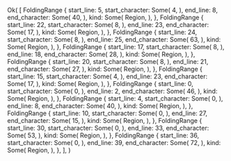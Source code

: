 Ok(
    [
        FoldingRange {
            start_line: 5,
            start_character: Some(
                4,
            ),
            end_line: 8,
            end_character: Some(
                40,
            ),
            kind: Some(
                Region,
            ),
        },
        FoldingRange {
            start_line: 22,
            start_character: Some(
                8,
            ),
            end_line: 23,
            end_character: Some(
                17,
            ),
            kind: Some(
                Region,
            ),
        },
        FoldingRange {
            start_line: 24,
            start_character: Some(
                8,
            ),
            end_line: 25,
            end_character: Some(
                63,
            ),
            kind: Some(
                Region,
            ),
        },
        FoldingRange {
            start_line: 17,
            start_character: Some(
                8,
            ),
            end_line: 18,
            end_character: Some(
                28,
            ),
            kind: Some(
                Region,
            ),
        },
        FoldingRange {
            start_line: 20,
            start_character: Some(
                8,
            ),
            end_line: 21,
            end_character: Some(
                27,
            ),
            kind: Some(
                Region,
            ),
        },
        FoldingRange {
            start_line: 15,
            start_character: Some(
                4,
            ),
            end_line: 23,
            end_character: Some(
                17,
            ),
            kind: Some(
                Region,
            ),
        },
        FoldingRange {
            start_line: 0,
            start_character: Some(
                0,
            ),
            end_line: 2,
            end_character: Some(
                46,
            ),
            kind: Some(
                Region,
            ),
        },
        FoldingRange {
            start_line: 4,
            start_character: Some(
                0,
            ),
            end_line: 8,
            end_character: Some(
                40,
            ),
            kind: Some(
                Region,
            ),
        },
        FoldingRange {
            start_line: 10,
            start_character: Some(
                0,
            ),
            end_line: 27,
            end_character: Some(
                15,
            ),
            kind: Some(
                Region,
            ),
        },
        FoldingRange {
            start_line: 30,
            start_character: Some(
                0,
            ),
            end_line: 33,
            end_character: Some(
                53,
            ),
            kind: Some(
                Region,
            ),
        },
        FoldingRange {
            start_line: 36,
            start_character: Some(
                0,
            ),
            end_line: 39,
            end_character: Some(
                72,
            ),
            kind: Some(
                Region,
            ),
        },
    ],
)